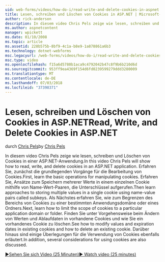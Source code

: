 ```yaml
---
uid: web-forms/videos/how-do-i/read-write-and-delete-cookies-in-aspnet
title: Lesen, schreiben und Löschen von Cookies in ASP.NET | Microsoft-Dokumentation
author: rick-anderson
description: In diesem video Chris Pels zeige wie lesen, schreiben und Löschen von Cookies in einer ASP.NET-Anwendung. Erfahren Sie, zunächst die grundlegenden Vorgänge für die Bearbeitung von Cooki...
ms.author: aspnetcontent
manager: wpickett
ms.date: 01/10/2008
ms.topic: article
ms.assetid: 228b575b-8bf9-4c1a-b8e9-1a878861a6b3
ms.technology: dotnet-webforms
msc.legacyurl: /web-forms/videos/how-do-i/read-write-and-delete-cookies-in-aspnet
msc.type: video
ms.openlocfilehash: f15a6d5780b1aca9c4792042b47c8f9b6b210d6d
ms.sourcegitcommit: 953ff9ea4369f154d6fd0239599279ddd3280009
ms.translationtype: MT
ms.contentlocale: de-DE
ms.lasthandoff: 07/03/2018
ms.locfileid: "37398371"
---
```

<a name="read-write-and-delete-cookies-in-aspnet"></a><span data-ttu-id="c12da-104">Lesen, schreiben und Löschen von Cookies in ASP.NET</span><span class="sxs-lookup"><span data-stu-id="c12da-104">Read, Write, and Delete Cookies in ASP.NET</span></span>
====================
<span data-ttu-id="c12da-105">durch [Chris Pels](https://twitter.com/chrispels)</span><span class="sxs-lookup"><span data-stu-id="c12da-105">by [Chris Pels](https://twitter.com/chrispels)</span></span>

<span data-ttu-id="c12da-106">In diesem video Chris Pels zeige wie lesen, schreiben und Löschen von Cookies in einer ASP.NET-Anwendung.</span><span class="sxs-lookup"><span data-stu-id="c12da-106">In this video Chris Pels will show how to read, write, and delete cookies in an ASP.NET application.</span></span> <span data-ttu-id="c12da-107">Erfahren Sie, zunächst die grundlegenden Vorgänge für die Bearbeitung von Cookies.</span><span class="sxs-lookup"><span data-stu-id="c12da-107">First, learn the basic operations for manipulating cookies.</span></span> <span data-ttu-id="c12da-108">Erfahren Sie, Ansätze zum Speichern mehrerer Werte in einem einzelnen Cookie mithilfe von Name-Wert-Paaren, die Unterschlüssel aufgerufen.</span><span class="sxs-lookup"><span data-stu-id="c12da-108">Then learn approaches to storing multiple values in a single cookie using name-value pairs called subkeys.</span></span> <span data-ttu-id="c12da-109">Als Nächstes erfahren Sie, wie zum Begrenzen des Bereichs von Cookies zu einer bestimmten Anwendungsdomäne oder eines Ordners.</span><span class="sxs-lookup"><span data-stu-id="c12da-109">Next, learn how to limit the scope of cookies to a particular application domain or folder.</span></span> <span data-ttu-id="c12da-110">Finden Sie unter Vorgehensweise beim Ändern von Werten und Ablaufdaten in vorhandene Cookies und wie Sie ein vorhandenes Cookie zu löschen.</span><span class="sxs-lookup"><span data-stu-id="c12da-110">See how to modify values and expiration dates in existing cookies and how to delete an existing cookie.</span></span> <span data-ttu-id="c12da-111">Darüber hinaus sind einige Überlegungen für die Verwendung von Cookies ebenfalls erläutert.</span><span class="sxs-lookup"><span data-stu-id="c12da-111">In addition, several considerations for using cookies are also discussed.</span></span>

[<span data-ttu-id="c12da-112">&#9654;Sehen Sie sich Video (25 Minuten)</span><span class="sxs-lookup"><span data-stu-id="c12da-112">&#9654; Watch video (25 minutes)</span></span>](https://channel9.msdn.com/Blogs/ASP-NET-Site-Videos/read-write-and-delete-cookies-in-aspnet)
